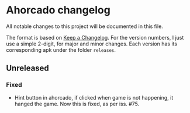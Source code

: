 # Ahorcado changelog

All notable changes to this project will be documented in this file.

The format is based on [Keep a Changelog](https://keepachangelog.com/en/1.0.0/). For the version numbers, I just use a simple 2-digit, for major and minor changes. Each version has its corresponding apk under the folder `releases`.


## Unreleased

### Fixed
- Hint button in ahorcado, if clicked when game is not happening, it hanged the game. Now this is fixed, as per iss. #75.
